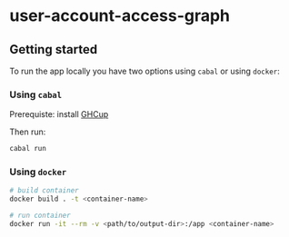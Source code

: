 # user-account-access-graph

## Getting started
To run the app locally you have two options using `cabal` or using `docker`:

### Using `cabal`

Prerequiste:
install [GHCup](https://www.haskell.org/ghcup/) 

Then run:
```sh 
cabal run
```

### Using `docker`
```sh
# build container
docker build . -t <container-name>

# run container
docker run -it --rm -v <path/to/output-dir>:/app <container-name>
```